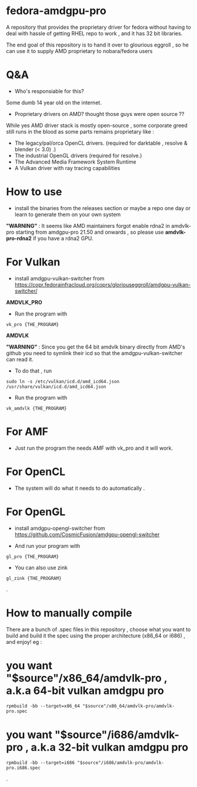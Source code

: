 # fedora-amdgpu-pro
A repository that provides the proprietary driver for fedora without having to deal with hassle of getting RHEL repo to work , and it has 32 bit libraries.

The end goal of this repository is to hand it over to glourious eggroll , so he can use it to supply AMD proprietary to nobara/fedora users


# Q&A

* Who's responsiable for this?


Some dumb 14 year old on the internet.


* Proprietary drivers on AMD? thought those guys were open source ??


While yes AMD driver stack is mostly open-source , some corporate greed still runs in the blood
as some parts remains proprietary like :


- The legacy/pal/orca OpenCL drivers. (required for darktable , resolve & blender (< 3.0) .)
- The industrial OpenGL drivers (required for resolve.)
- The Advanced Media Framework System Runtime 
- A Vulkan driver with ray tracing capabilities


# How to use

- install the binaries from the releases section or maybe a repo one day or learn to generate them on your own system

 **"**WARNING**"** : It seems like AMD maintainers forgot enable rdna2 in amdvlk-pro starting from amdgpu-pro 21.50 and onwards , so please use **amdvlk-pro-rdna2** if you have a rdna2 GPU.

# For Vulkan

- install amdgpu-vulkan-switcher from https://copr.fedorainfracloud.org/coprs/gloriouseggroll/amdgpu-vulkan-switcher/

 **AMDVLK_PRO**
 
 - Run the program with 
  
  ```
  vk_pro {THE_PROGRAM}
   ```
 
 

**AMDVLK**

 **"**WARNING**"** : Since you get the 64 bit amdvlk binary directly from AMD's github you need to symlink their icd so that the amdgpu-vulkan-switcher can read it.
 
 - To do that , run
 ```
sudo ln -s /etc/vulkan/icd.d/amd_icd64.json /usr/share/vulkan/icd.d/amd_icd64.json
   ```
 
 
 - Run the program with 
  
  ```
  vk_amdvlk {THE_PROGRAM}
  ```

# For AMF

- Just run the program the needs AMF with vk_pro and it will work.

# For OpenCL

- The system will do what it needs to do automatically .

# For OpenGL

- install amdgpu-opengl-switcher from https://github.com/CosmicFusion/amdgpu-opengl-switcher


 - And run your program with
```
gl_pro {THE_PROGRAM}
```
- You can also use zink


```
gl_zink {THE_PROGRAM}
```

.

# How to manually compile 

There are a bunch of .spec files in this repository , choose what you want to build and build it the spec using the proper architecture (x86_64 or i686) , and enjoy!
eg : 
# you want "$source"/x86_64/amdvlk-pro , a.k.a 64-bit vulkan amdgpu pro

```
rpmbuild -bb --target=x86_64 "$source"/x86_64/amdvlk-pro/amdvlk-pro.spec
```
# you want "$source"/i686/amdvlk-pro , a.k.a 32-bit vulkan amdgpu pro

```
rpmbuild -bb --target=i686 "$source"/i686/amdvlk-pro/amdvlk-pro.i686.spec
```
.
